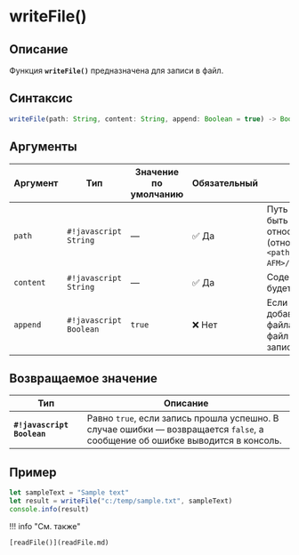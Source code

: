 # writeFile()

## Описание
Функция **`writeFile()`** предназначена для записи в файл.

## Синтаксис
```javascript
writeFile(path: String, content: String, append: Boolean = true) -> Boolean
``` 

## Аргументы
| Аргумент  | Тип      | Значение по умолчанию | Обязательный | Описание                                                                 |
|-----------|----------|-----------------------|--------------|--------------------------------------------------------------------------|
| `path`    | `#!javascript String` | —                     | :white_check_mark: Да         | Путь к файлу. Может быть абсолютным или относительным (относительно `<path_MotorXP-AFM>/bin/assets/scripts`). |
| `content` | `#!javascript String` | —                     | :white_check_mark: Да         | Содержимое, которое будет записано в файл.                               |
| `append`  | `#!javascript Boolean`| `true`                | ❌ Нет        | Если `true` — данные добавляются в конец файла. Если `false` — файл очищается перед записью. |

## Возвращаемое значение
| Тип      | Описание                                                                 |
|----------|--------------------------------------------------------------------------|
| **`#!javascript Boolean`**  | Равно `true`, если запись прошла успешно. В случае ошибки — возвращается `false`, а сообщение об ошибке выводится в консоль. |

## Пример
``` javascript linenums="1"
let sampleText = "Sample text"
let result = writeFile("c:/temp/sample.txt", sampleText)
console.info(result)
``` 

!!! info "См. также"

    [readFile()](readFile.md)
